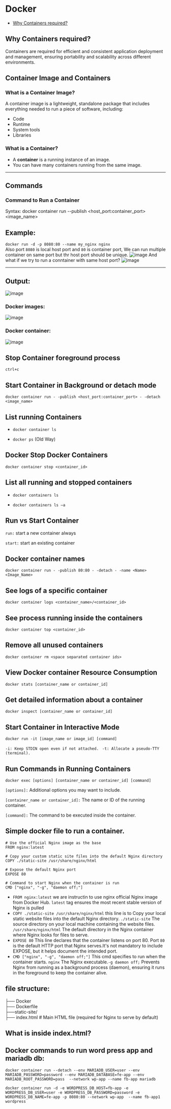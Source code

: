 # Docker 
- [Why Containers required?](#why-containers-required)
## Why Containers required? 
Containers are required for efficient and consistent application deployment and management, ensuring portability and scalability across different environments.  

## Container Image and Containers

### What is a Container Image?  
A container image is a lightweight, standalone package that includes everything needed to run a piece of software, including:
- Code
- Runtime
- System tools
- Libraries  

### What is a Container?  
- A **container** is a running instance of an image.  
- You can have many containers running from the same image.

---

## Commands

### Command to Run a Container

Syntax: docker container run --publish <host_port:container_port> <image_name>
## Example:
```docker run -d -p 8080:80 --name my_nginx nginx ```</br>
Also port `8080` is local host port and `80` is container port,
We can run multiple container on same port but thr host port should be unique.
![image](https://github.com/user-attachments/assets/337ed10e-c499-45e0-a3f4-0f9178be1673)
And what if we try to run a conntainer with same host port?
![image](https://github.com/user-attachments/assets/107bf3cd-5904-4296-ad9f-a9d1d8534fe3)


------------
## Output:
![image](https://github.com/user-attachments/assets/8b991c28-848e-4c7c-8512-f57ebdf59afb)
### Docker images:
![image](https://github.com/user-attachments/assets/db4d9ce9-b9d9-46db-ac79-bf8be7540679)
### Docker container:
![image](https://github.com/user-attachments/assets/a817cb17-d7ed-45c0-8bf7-ceeb9be0ad26)

## Stop Container foreground process 

`ctrl+c` 

## Start Container in Background or detach mode 

`docker container run - -publish <host_port:container_port> - -detach <image_name> `

## List running Containers 

 + `docker container ls ` 

+ `docker ps` (Old Way)

## Docker Stop Docker Containers 

```docker container stop <container_id>``` 

## List all running and stopped containers 

+ `docker containers ls` 

+ `docker containers ls –a `

## Run vs Start Container 

`run:` start a new container always 

`start:` start an existing container 

## Docker container names 

`docker container run - -publish 80:80 - -detach - -name <Name> <Image_Name>` 

## See logs of a specific container 

`docker container logs <container_name>/<container_id>` 

## See process running inside the containers 

`docker container top <container_id>`

## Remove all unused containers 

`docker container rm <space separated container ids>` 

## View Docker container Resource Consumption 

`docker stats [container_name or container_id] `

## Get detailed information about a container 

`docker inspect [container_name or container_id] `

## Start Container in Interactive Mode 

`docker run -it [image_name or image_id] [command] `

`-i: Keep STDIN open even if not attached. `
`-t: Allocate a pseudo-TTY (terminal). `

## Run Commands in Running Containers 

`docker exec [options] [container_name or container_id] [command] `

`[options]:` Additional options you may want to include. 

`[container_name or container_id]:` The name or ID of the running container. 

`[command]:` The command to be executed inside the container. 

## Simple docker file to run a container.
```
# Use the official Nginx image as the base
FROM nginx:latest

# Copy your custom static site files into the default Nginx directory
COPY ./static-site /usr/share/nginx/html

# Expose the default Nginx port
EXPOSE 80

# Command to start Nginx when the container is run
CMD ["nginx", "-g", "daemon off;"]
```
+ `FROM nginx:latest` we are instructin to use nginx official Nginx image from Docker Hub.
`latest` tag ensures the most recent stable version of Nginx is pulled
+ `COPY ./static-site /usr/share/nginx/html` this line is to Copy your local static website files into the default Nginx directory. `./static-site` The source directory on your local machine containing the website files.
`/usr/share/nginx/html` The default directory in the Nginx container where Nginx looks for files to serve.
+ `EXPOSE 80` This line declares that the container listens on port 80. Port `80` is the default HTTP port that Nginx serves.It's not mandatory to include EXPOSE, but it helps document the intended port.
+ `CMD ["nginx", "-g", "daemon off;"]` This cmd specifies to run when the container starts. `nginx` The Nginx executable.`-g daemon off;` Prevents Nginx from running as a background process (daemon), ensuring it runs in the foreground to keep the container alive.
## file structure:
├── Docker</br>
        ├── Dockerfile</br>
        ├──static-site/  </br>
                 ├── index.html          # Main HTML file (required for Nginx to serve by default)
## What is inside index.html?





## Docker commands to run word press app and mariadb db: 
```
docker container run --detach --env MARIADB_USER=user --env
MARIADB_PASSWORD=password --env MARIADB_DATABASE=fe-app --env 
MARIADB_ROOT_PASSWORD=pass  --network wp-app --name fb-app mariadb 
```
 
```
docker container run -d -e WORDPRESS_DB_HOST=fb-app -e
WORDPRESS_DB_USER=user -e WORDPRESS_DB_PASSWORD=password -e
WORDPRESS_DB_NAME=fe-app -p 8080:80 --network wp-app  --name fb-app1 wordpress
```
